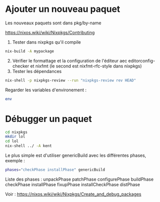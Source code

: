 # Ajouter un nouveau paquet

Les nouveaux paquets sont dans pkg/by-name

<https://nixos.wiki/wiki/Nixpkgs/Contributing> 

1. Tester dans nixpkgs qu'il compile
``` sh
nix-build -A mypackage
```
2. Vérifier le formattage et la configuration de l'éditeur aec  editorconfig-checker et nixfmt (le second est nixfmt-rfc-style dans nixpkgs)
3. Tester les dépendances
``` {.bash org-language="sh"}
nix-shell -p nixpkgs-review --run "nixpkgs-review rev HEAD"
```

Regarder les variables d\'environement :

``` {.bash org-language="sh"}
env
```

# Débugger un paquet

``` {.bash org-language="sh"}
cd nixpkgs
mkdir lol
cd lol
nix-shell ../ -A kent
```

Le plus simple est d\'utiliser genericBuild avec les différentes phases,
exemple :

``` {.bash org-language="sh"}
phases="checkPhase installPhase" genericBuild
```

Liste des phases : unpackPhase patchPhase configurePhase buildPhase
checkPhase installPhase fixupPhase installCheckPhase distPhase

Voir : <https://nixos.wiki/wiki/Nixpkgs/Create_and_debug_packages>

